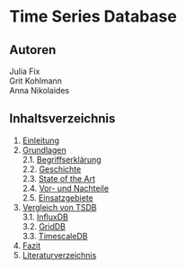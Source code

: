 # Time Series Database

## Autoren
Julia Fix\
Grit Kohlmann\
Anna Nikolaides

## Inhaltsverzeichnis
1. [Einleitung](1%20Einleitung.md)
2. [Grundlagen](2%20Grundlagen)\
2.1. [Begriffserklärung](2%20Grundlagen/2.1%20Begriffsklärung.md)\
2.2. [Geschichte](2%20Grundlagen/2.2%20Geschichte.md)\
2.3. [State of the Art](2%20Grundlagen/2.3%20State%20of%20the%20Art.md)\
2.4. [Vor- und Nachteile](2%20Grundlagen/2.4%20Vor-%20und%20Nachteile.md)\
2.5. [Einsatzgebiete](2%20Grundlagen/2.5%20Einsatzgebiete.md)
3. [Vergleich von TSDB](3%20Vergleich%20von%20TSDB)\
3.1. [InfluxDB](3%20Vergleich%20von%20TSDB/3.1%20InfluxDB.md)\
3.2. [GridDB](3%20Vergleich%20von%20TSDB/3.2%20GridDB.md)\
3.3. [TimescaleDB](3%20Vergleich%20von%20TSDB/3.3%20TimescaleDB.md)
4. [Fazit](4%20Fazit.md)
5. [Literaturverzeichnis](Literaturverzeichnis.md)
